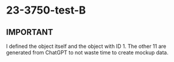 # 23-3750-test-B

## IMPORTANT
I defined the object itself and the object with ID 1. The other 11 are generated from ChatGPT to not waste time to create mockup data.
